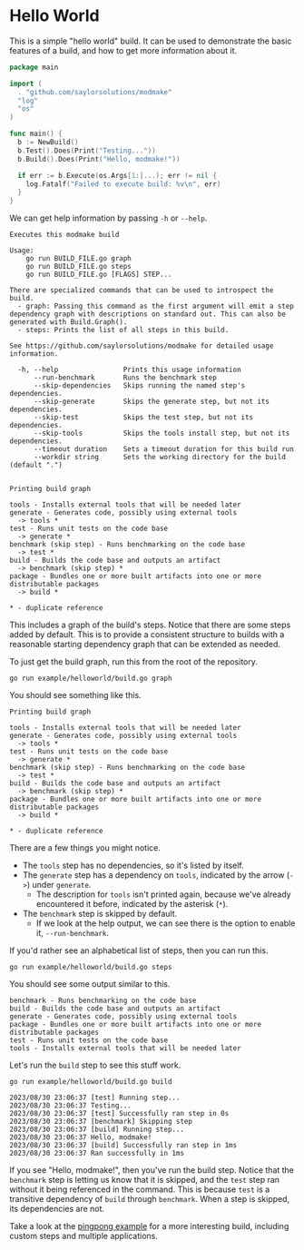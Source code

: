 # Hello World

This is a simple "hello world" build.
It can be used to demonstrate the basic features of a build, and how to get more information about it.

```go
package main

import (
  . "github.com/saylorsolutions/modmake"
  "log"
  "os"
)

func main() {
  b := NewBuild()
  b.Test().Does(Print("Testing..."))
  b.Build().Does(Print("Hello, modmake!"))

  if err := b.Execute(os.Args[1:]...); err != nil {
    log.Fatalf("Failed to execute build: %v\n", err)
  }
}
```

We can get help information by passing `-h` or `--help`.

```
Executes this modmake build

Usage:
	go run BUILD_FILE.go graph
	go run BUILD_FILE.go steps
	go run BUILD_FILE.go [FLAGS] STEP...

There are specialized commands that can be used to introspect the build.
  - graph: Passing this command as the first argument will emit a step dependency graph with descriptions on standard out. This can also be generated with Build.Graph().
  - steps: Prints the list of all steps in this build.

See https://github.com/saylorsolutions/modmake for detailed usage information.

  -h, --help                Prints this usage information
      --run-benchmark       Runs the benchmark step
      --skip-dependencies   Skips running the named step's dependencies.
      --skip-generate       Skips the generate step, but not its dependencies.
      --skip-test           Skips the test step, but not its dependencies.
      --skip-tools          Skips the tools install step, but not its dependencies.
      --timeout duration    Sets a timeout duration for this build run
      --workdir string      Sets the working directory for the build (default ".")


Printing build graph

tools - Installs external tools that will be needed later
generate - Generates code, possibly using external tools
  -> tools *
test - Runs unit tests on the code base
  -> generate *
benchmark (skip step) - Runs benchmarking on the code base
  -> test *
build - Builds the code base and outputs an artifact
  -> benchmark (skip step) *
package - Bundles one or more built artifacts into one or more distributable packages
  -> build *

* - duplicate reference
```

This includes a graph of the build's steps.
Notice that there are some steps added by default.
This is to provide a consistent structure to builds with a reasonable starting dependency graph that can be extended as needed.

To just get the build graph, run this from the root of the repository.

```shell
go run example/helloworld/build.go graph
```

You should see something like this.

```
Printing build graph

tools - Installs external tools that will be needed later
generate - Generates code, possibly using external tools
  -> tools *
test - Runs unit tests on the code base
  -> generate *
benchmark (skip step) - Runs benchmarking on the code base
  -> test *
build - Builds the code base and outputs an artifact
  -> benchmark (skip step) *
package - Bundles one or more built artifacts into one or more distributable packages
  -> build *

* - duplicate reference
```

There are a few things you might notice.
* The `tools` step has no dependencies, so it's listed by itself.
* The `generate` step has a dependency on `tools`, indicated by the arrow (`->`) under `generate`.
    * The description for `tools` isn't printed again, because we've already encountered it before, indicated by the asterisk (`*`).
* The `benchmark` step is skipped by default.
    * If we look at the help output, we can see there is the option to enable it, `--run-benchmark`.

If you'd rather see an alphabetical list of steps, then you can run this.

```shell
go run example/helloworld/build.go steps
```

You should see some output similar to this.

```
benchmark - Runs benchmarking on the code base
build - Builds the code base and outputs an artifact
generate - Generates code, possibly using external tools
package - Bundles one or more built artifacts into one or more distributable packages
test - Runs unit tests on the code base
tools - Installs external tools that will be needed later
```

Let's run the `build` step to see this stuff work.

```shell
go run example/helloworld/build.go build
```

```
2023/08/30 23:06:37 [test] Running step...
2023/08/30 23:06:37 Testing...
2023/08/30 23:06:37 [test] Successfully ran step in 0s
2023/08/30 23:06:37 [benchmark] Skipping step
2023/08/30 23:06:37 [build] Running step...
2023/08/30 23:06:37 Hello, modmake!
2023/08/30 23:06:37 [build] Successfully ran step in 1ms
2023/08/30 23:06:37 Ran successfully in 1ms
```

If you see "Hello, modmake!", then you've run the build step.
Notice that the `benchmark` step is letting us know that it is skipped, and the `test` step ran without it being referenced in the command.
This is because `test` is a transitive dependency of `build` through `benchmark`.
When a step is skipped, its dependencies are not.

Take a look at the [pingpong example](../pingpong/README.md) for a more interesting build, including custom steps and multiple applications.
